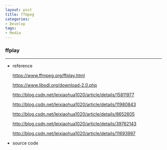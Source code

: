 ```yaml
---
layout: post
title: ffmpeg
categories:
- Develop
tags:
- Media
---
```


### ffplay
------------
* reference 

  https://www.ffmpeg.org/ffplay.html

  https://www.libsdl.org/download-2.0.php

  http://blog.csdn.net/leixiaohua1020/article/details/15811977

  http://blog.csdn.net/leixiaohua1020/article/details/11980843

  http://blog.csdn.net/leixiaohua1020/article/details/8652605

  http://blog.csdn.net/leixiaohua1020/article/details/39762143

  http://blog.csdn.net/leixiaohua1020/article/details/11693997

* source code

```

```

